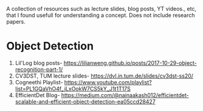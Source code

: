 A collection of resources such as lecture slides, blog posts, YT videos., etc, that I found usefull for understanding a concept. Does not include research papers.

# Object Detection
1. Lil'Log blog posts- <https://lilianweng.github.io/posts/2017-10-29-object-recognition-part-1/>
2. CV3DST, TUM lecture slides- <https://dvl.in.tum.de/slides/cv3dst-ss20/>
3. Cogneethi Playlist- https://www.youtube.com/playlist?list=PL1GQaVhO4f_jLxOokW7CS5kY_J1t1T17S
4. EfficientDet Blog- https://medium.com/@nainaakash012/efficientdet-scalable-and-efficient-object-detection-ea05ccd28427
